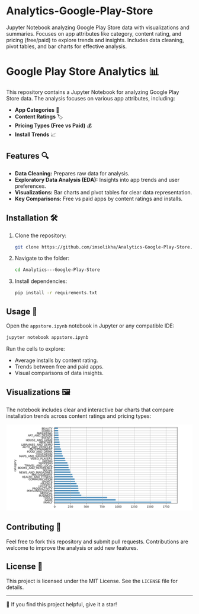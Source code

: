 # Analytics-Google-Play-Store
Jupyter Notebook analyzing Google Play Store data with visualizations and summaries. Focuses on app attributes like category, content rating, and pricing (free/paid) to explore trends and insights. Includes data cleaning, pivot tables, and bar charts for effective analysis.


# Google Play Store Analytics 📊

This repository contains a Jupyter Notebook for analyzing Google Play Store data. The analysis focuses on various app attributes, including:

- **App Categories** 📂
- **Content Ratings** 🏷️
- **Pricing Types (Free vs Paid)** 💰
- **Install Trends** 📈

## Features 🔍

- **Data Cleaning:** Prepares raw data for analysis.
- **Exploratory Data Analysis (EDA):** Insights into app trends and user preferences.
- **Visualizations:** Bar charts and pivot tables for clear data representation.
- **Key Comparisons:** Free vs paid apps by content ratings and installs.

## Installation 🛠️

1. Clone the repository:
   ```bash
   git clone https://github.com/imsolikha/Analytics-Google-Play-Store.git
   ```
2. Navigate to the folder:
   ```bash
   cd Analytics---Google-Play-Store
   ```
3. Install dependencies:
   ```bash
   pip install -r requirements.txt
   ```

## Usage 🚀

Open the `appstore.ipynb` notebook in Jupyter or any compatible IDE:

```bash
jupyter notebook appstore.ipynb
```

Run the cells to explore:

- Average installs by content rating.
- Trends between free and paid apps.
- Visual comparisons of data insights.

## Visualizations 🖼️

The notebook includes clear and interactive bar charts that compare installation trends across content ratings and pricing types:

![Sample Visualization](https://github.com/imsolikha/Analytics-Google-Play-Store/blob/main/sample-visualization.png)

## Contributing 🤝

Feel free to fork this repository and submit pull requests. Contributions are welcome to improve the analysis or add new features.

## License 📝

This project is licensed under the MIT License. See the `LICENSE` file for details.

---

🌟 If you find this project helpful, give it a star!
